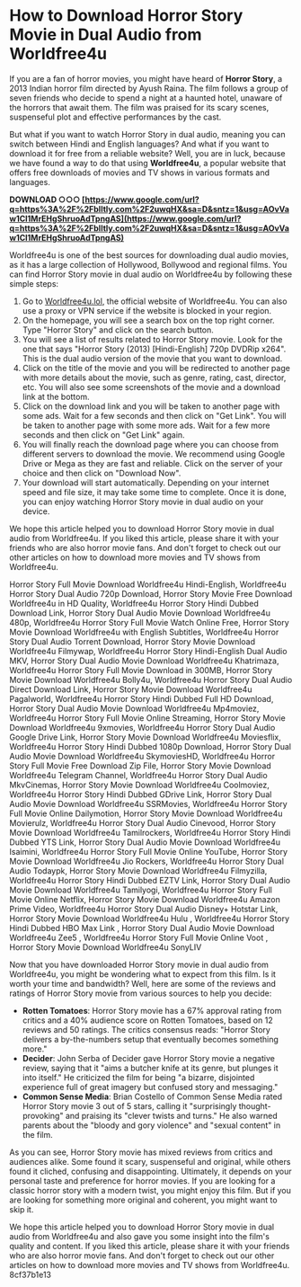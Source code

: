 # How to Download Horror Story Movie in Dual Audio from Worldfree4u
 
If you are a fan of horror movies, you might have heard of **Horror Story**, a 2013 Indian horror film directed by Ayush Raina. The film follows a group of seven friends who decide to spend a night at a haunted hotel, unaware of the horrors that await them. The film was praised for its scary scenes, suspenseful plot and effective performances by the cast.
 
But what if you want to watch Horror Story in dual audio, meaning you can switch between Hindi and English languages? And what if you want to download it for free from a reliable website? Well, you are in luck, because we have found a way to do that using **Worldfree4u**, a popular website that offers free downloads of movies and TV shows in various formats and languages.
 
**DOWNLOAD ○○○ [https://www.google.com/url?q=https%3A%2F%2Fblltly.com%2F2uwqHX&sa=D&sntz=1&usg=AOvVaw1Cl1MrEHgShruoAdTpngAS](https://www.google.com/url?q=https%3A%2F%2Fblltly.com%2F2uwqHX&sa=D&sntz=1&usg=AOvVaw1Cl1MrEHgShruoAdTpngAS)**


 
Worldfree4u is one of the best sources for downloading dual audio movies, as it has a large collection of Hollywood, Bollywood and regional films. You can find Horror Story movie in dual audio on Worldfree4u by following these simple steps:
 
1. Go to [Worldfree4u.lol](https://www.worldfree4u.lol/), the official website of Worldfree4u. You can also use a proxy or VPN service if the website is blocked in your region.
2. On the homepage, you will see a search box on the top right corner. Type "Horror Story" and click on the search button.
3. You will see a list of results related to Horror Story movie. Look for the one that says "Horror Story (2013) [Hindi-English] 720p DVDRip x264". This is the dual audio version of the movie that you want to download.
4. Click on the title of the movie and you will be redirected to another page with more details about the movie, such as genre, rating, cast, director, etc. You will also see some screenshots of the movie and a download link at the bottom.
5. Click on the download link and you will be taken to another page with some ads. Wait for a few seconds and then click on "Get Link". You will be taken to another page with some more ads. Wait for a few more seconds and then click on "Get Link" again.
6. You will finally reach the download page where you can choose from different servers to download the movie. We recommend using Google Drive or Mega as they are fast and reliable. Click on the server of your choice and then click on "Download Now".
7. Your download will start automatically. Depending on your internet speed and file size, it may take some time to complete. Once it is done, you can enjoy watching Horror Story movie in dual audio on your device.

We hope this article helped you to download Horror Story movie in dual audio from Worldfree4u. If you liked this article, please share it with your friends who are also horror movie fans. And don't forget to check out our other articles on how to download more movies and TV shows from Worldfree4u.
 
Horror Story Full Movie Download Worldfree4u Hindi-English,  Worldfree4u Horror Story Dual Audio 720p Download,  Horror Story Movie Free Download Worldfree4u in HD Quality,  Worldfree4u Horror Story Hindi Dubbed Download Link,  Horror Story Dual Audio Movie Download Worldfree4u 480p,  Worldfree4u Horror Story Full Movie Watch Online Free,  Horror Story Movie Download Worldfree4u with English Subtitles,  Worldfree4u Horror Story Dual Audio Torrent Download,  Horror Story Movie Download Worldfree4u Filmywap,  Worldfree4u Horror Story Hindi-English Dual Audio MKV,  Horror Story Dual Audio Movie Download Worldfree4u Khatrimaza,  Worldfree4u Horror Story Full Movie Download in 300MB,  Horror Story Movie Download Worldfree4u Bolly4u,  Worldfree4u Horror Story Dual Audio Direct Download Link,  Horror Story Movie Download Worldfree4u Pagalworld,  Worldfree4u Horror Story Hindi Dubbed Full HD Download,  Horror Story Dual Audio Movie Download Worldfree4u Mp4moviez,  Worldfree4u Horror Story Full Movie Online Streaming,  Horror Story Movie Download Worldfree4u 9xmovies,  Worldfree4u Horror Story Dual Audio Google Drive Link,  Horror Story Movie Download Worldfree4u Moviesflix,  Worldfree4u Horror Story Hindi Dubbed 1080p Download,  Horror Story Dual Audio Movie Download Worldfree4u SkymoviesHD,  Worldfree4u Horror Story Full Movie Free Download Zip File,  Horror Story Movie Download Worldfree4u Telegram Channel,  Worldfree4u Horror Story Dual Audio MkvCinemas,  Horror Story Movie Download Worldfree4u Coolmoviez,  Worldfree4u Horror Story Hindi Dubbed GDrive Link,  Horror Story Dual Audio Movie Download Worldfree4u SSRMovies,  Worldfree4u Horror Story Full Movie Online Dailymotion,  Horror Story Movie Download Worldfree4u Movierulz,  Worldfree4u Horror Story Dual Audio Cinevood,  Horror Story Movie Download Worldfree4u Tamilrockers,  Worldfree4u Horror Story Hindi Dubbed YTS Link,  Horror Story Dual Audio Movie Download Worldfree4u Isaimini,  Worldfree4u Horror Story Full Movie Online YouTube,  Horror Story Movie Download Worldfree4u Jio Rockers,  Worldfree4u Horror Story Dual Audio Todaypk,  Horror Story Movie Download Worldfree4u Filmyzilla,  Worldfree4u Horror Story Hindi Dubbed EZTV Link,  Horror Story Dual Audio Movie Download Worldfree4u Tamilyogi,  Worldfree4u Horror Story Full Movie Online Netflix,  Horror Story Movie Download Worldfree4u Amazon Prime Video,  Worldfree4u Horror Story Dual Audio Disney+ Hotstar Link,  Horror Story Movie Download Worldfree4u Hulu ,  Worldfree4u Horror Story Hindi Dubbed HBO Max Link ,  Horror Story Dual Audio Movie Download Worldfree4u Zee5 ,  Worldfree4u Horror Story Full Movie Online Voot ,  Horror Story Movie Download Worldfree4u SonyLIV
  
Now that you have downloaded Horror Story movie in dual audio from Worldfree4u, you might be wondering what to expect from this film. Is it worth your time and bandwidth? Well, here are some of the reviews and ratings of Horror Story movie from various sources to help you decide:

- **Rotten Tomatoes**: Horror Story movie has a 67% approval rating from critics and a 40% audience score on Rotten Tomatoes, based on 12 reviews and 50 ratings. The critics consensus reads: "Horror Story delivers a by-the-numbers setup that eventually becomes something more."
- **Decider**: John Serba of Decider gave Horror Story movie a negative review, saying that it "aims a butcher knife at its genre, but plunges it into itself." He criticized the film for being "a bizarre, disjointed experience full of great imagery but confused story and messaging."
- **Common Sense Media**: Brian Costello of Common Sense Media rated Horror Story movie 3 out of 5 stars, calling it "surprisingly thought-provoking" and praising its "clever twists and turns." He also warned parents about the "bloody and gory violence" and "sexual content" in the film.

As you can see, Horror Story movie has mixed reviews from critics and audiences alike. Some found it scary, suspenseful and original, while others found it cliched, confusing and disappointing. Ultimately, it depends on your personal taste and preference for horror movies. If you are looking for a classic horror story with a modern twist, you might enjoy this film. But if you are looking for something more original and coherent, you might want to skip it.
 
We hope this article helped you to download Horror Story movie in dual audio from Worldfree4u and also gave you some insight into the film's quality and content. If you liked this article, please share it with your friends who are also horror movie fans. And don't forget to check out our other articles on how to download more movies and TV shows from Worldfree4u.
 8cf37b1e13
 
